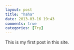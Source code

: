 ```yaml
---
layout: post
title: "haha"
date: 2013-03-16 19:43
comments: true
categories: [Try]
---
```

This is my first post in this site.
